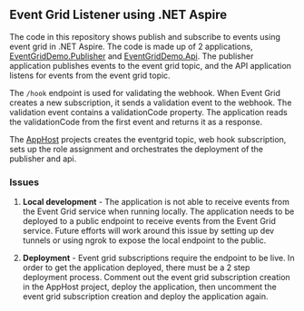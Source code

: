 ## Event Grid Listener using .NET Aspire

The code in this repository shows publish and subscribe to events using event grid in .NET Aspire. The code is made up of 2 applications, [EventGridDemo.Publisher](/EventGridDemo.Publisher) and [EventGridDemo.Api](/EventGridDemo.Api). The publisher application publishes events to the event grid topic, and the API application listens for events from the event grid topic.


The  `/hook`  endpoint is used for validating the webhook. When Event Grid creates a new subscription, it sends a validation event to the webhook. The validation event contains a  validationCode  property. The application reads the  validationCode  from the first event and returns it as a response. 

The [AppHost](/EventGridDemo.AppHost/) projects creates the eventgrid topic, web hook subscription, sets up the role assignment and orchestrates the deployment of the publisher and api.

### Issues

1. **Local development** - The application is not able to receive events from the Event Grid service when running locally. The application needs to be deployed to a public endpoint to receive events from the Event Grid service. Future efforts will work around this issue by setting up dev tunnels or using ngrok to expose the local endpoint to the public.

2. **Deployment** - Event grid subscriptions require the endpoint to be live. In order to get the application deployed, there must be a 2 step deployment process. Comment out the event grid subscription creation in the AppHost project, deploy the application, then uncomment the event grid subscription creation and deploy the application again. 